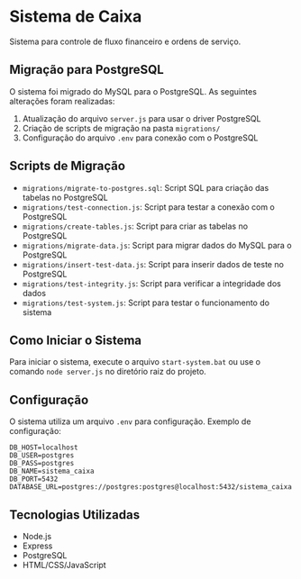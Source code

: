 # Sistema de Caixa

Sistema para controle de fluxo financeiro e ordens de serviço.

## Migração para PostgreSQL

O sistema foi migrado do MySQL para o PostgreSQL. As seguintes alterações foram realizadas:

1. Atualização do arquivo `server.js` para usar o driver PostgreSQL
2. Criação de scripts de migração na pasta `migrations/`
3. Configuração do arquivo `.env` para conexão com o PostgreSQL

## Scripts de Migração

- `migrations/migrate-to-postgres.sql`: Script SQL para criação das tabelas no PostgreSQL
- `migrations/test-connection.js`: Script para testar a conexão com o PostgreSQL
- `migrations/create-tables.js`: Script para criar as tabelas no PostgreSQL
- `migrations/migrate-data.js`: Script para migrar dados do MySQL para o PostgreSQL
- `migrations/insert-test-data.js`: Script para inserir dados de teste no PostgreSQL
- `migrations/test-integrity.js`: Script para verificar a integridade dos dados
- `migrations/test-system.js`: Script para testar o funcionamento do sistema

## Como Iniciar o Sistema

Para iniciar o sistema, execute o arquivo `start-system.bat` ou use o comando `node server.js` no diretório raiz do projeto.

## Configuração

O sistema utiliza um arquivo `.env` para configuração. Exemplo de configuração:

```
DB_HOST=localhost
DB_USER=postgres
DB_PASS=postgres
DB_NAME=sistema_caixa
DB_PORT=5432
DATABASE_URL=postgres://postgres:postgres@localhost:5432/sistema_caixa
```

## Tecnologias Utilizadas

- Node.js
- Express
- PostgreSQL
- HTML/CSS/JavaScript